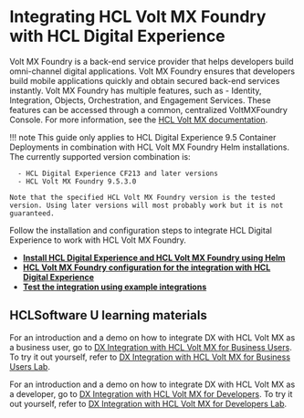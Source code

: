 # Integrating HCL Volt MX Foundry with HCL Digital Experience

Volt MX Foundry is a back-end service provider that helps developers build omni-channel digital applications. Volt MX Foundry ensures that developers build mobile applications quickly and obtain secured back-end services instantly. Volt MX Foundry has multiple features, such as - Identity, Integration, Objects, Orchestration, and Engagement Services. These features can be accessed through a common, centralized VoltMXFoundry Console. For more information, see the [HCL Volt MX documentation](https://opensource.hcltechsw.com/volt-mx-docs/docs/documentation/Foundry/voltmxFoundryFundamentals.html).

!!! note
    This guide only applies to HCL Digital Experience 9.5 Container Deployments in combination with HCL Volt MX Foundry Helm installations.
    The currently supported version combination is:

      - HCL Digital Experience CF213 and later versions
      - HCL Volt MX Foundry 9.5.3.0

    Note that the specified HCL Volt MX Foundry version is the tested version. Using later versions will most probably work but it is not guaranteed.

Follow the installation and configuration steps to integrate HCL Digital Experience to work with HCL Volt MX Foundry.

-   **[Install HCL Digital Experience and HCL Volt MX Foundry using Helm](./installation/index.md)**
-   **[HCL Volt MX Foundry configuration for the integration with HCL Digital Experience](./configuration/index.md)**  
-   **[Test the integration using example integrations](./example/index.md)**  

## HCLSoftware U learning materials

For an introduction and a demo on how to integrate DX with HCL Volt MX as a business user, go to [DX Integration with HCL Volt MX for Business Users](https://hclsoftwareu.hcltechsw.com/component/axs/?view=sso_config&id=3&forward=https%3A%2F%2Fhclsoftwareu.hcltechsw.com%2Fcourses%2Flesson%2F%3Fid%3D747). To try it out yourself, refer to [DX Integration with
HCL Volt MX for Business Users Lab](https://hclsoftwareu.hcltechsw.com/images/Lc4sMQCcN5uxXmL13gSlsxClNTU3Mjc3NTc4MTc2/DS_Academy/DX/Integration/HDX-INT-BU_DX_Integration_with_HCL_Volt_MX_for_Business_Users.pdf).

For an introduction and a demo on how to integrate DX with HCL Volt MX as a developer, go to [DX Integration with HCL Volt MX for Developers](https://hclsoftwareu.hcltechsw.com/component/axs/?view=sso_config&id=3&forward=https%3A%2F%2Fhclsoftwareu.hcltechsw.com%2Fcourses%2Flesson%2F%3Fid%3D1458). To try it out yourself, refer to [DX Integration with
HCL Volt MX for Developers Lab](https://hclsoftwareu.hcltechsw.com/images/Lc4sMQCcN5uxXmL13gSlsxClNTU3Mjc3NTc4MTc2/DS_Academy/DX/Integration/HDX-INT-DEV_DX_Integration_with_HCL_Volt_MX_for_Developers.pdf).